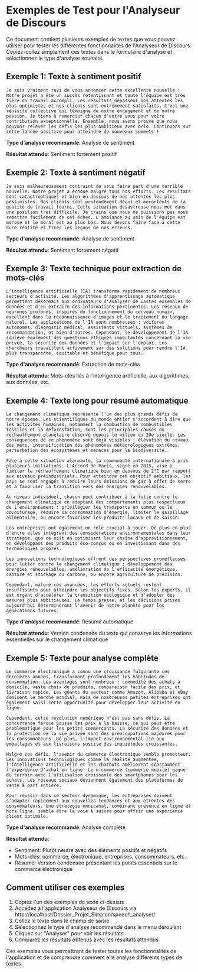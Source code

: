 # Exemples de Test pour l'Analyseur de Discours

Ce document contient plusieurs exemples de textes que vous pouvez utiliser pour tester les différentes fonctionnalités de l'Analyseur de Discours. Copiez-collez simplement ces textes dans le formulaire d'analyse et sélectionnez le type d'analyse souhaité.

## Exemple 1: Texte à sentiment positif

```
Je suis vraiment ravi de vous annoncer cette excellente nouvelle ! Notre projet a été un succès retentissant et toute l'équipe est très fière du travail accompli. Les résultats dépassent nos attentes les plus optimistes et nos clients sont extrêmement satisfaits. C'est une réussite collective qui témoigne de notre engagement et de notre passion. Je tiens à remercier chacun d'entre vous pour votre contribution exceptionnelle. Ensemble, nous avons prouvé que nous pouvons relever les défis les plus ambitieux avec brio. Continuons sur cette lancée positive pour atteindre de nouveaux sommets !
```

**Type d'analyse recommandé**: Analyse de sentiment

**Résultat attendu**: Sentiment fortement positif

## Exemple 2: Texte à sentiment négatif

```
Je suis malheureusement contraint de vous faire part d'une terrible nouvelle. Notre projet a échoué malgré tous nos efforts. Les résultats sont catastrophiques et bien en-dessous de nos attentes les plus pessimistes. Nos clients sont profondément déçus et mécontents de la qualité du travail fourni. Cette situation désastreuse nous met dans une position très difficile. Je crains que nous ne puissions pas nous remettre facilement de cet échec. L'ambiance au sein de l'équipe est morose et le moral est au plus bas. Nous devons faire face à cette dure réalité et tirer les leçons de nos erreurs.
```

**Type d'analyse recommandé**: Analyse de sentiment

**Résultat attendu**: Sentiment fortement négatif

## Exemple 3: Texte technique pour extraction de mots-clés

```
L'intelligence artificielle (IA) transforme rapidement de nombreux secteurs d'activité. Les algorithmes d'apprentissage automatique permettent désormais aux ordinateurs d'analyser de vastes ensembles de données et d'en extraire des informations pertinentes. Les réseaux de neurones profonds, inspirés du fonctionnement du cerveau humain, excellent dans la reconnaissance d'images et le traitement du langage naturel. Les applications de l'IA sont nombreuses : voitures autonomes, diagnostic médical, assistants virtuels, systèmes de recommandation, et bien d'autres. Cependant, le développement de l'IA soulève également des questions éthiques importantes concernant la vie privée, la sécurité des données et l'impact sur l'emploi. Les chercheurs travaillent activement sur des solutions pour rendre l'IA plus transparente, équitable et bénéfique pour tous.
```

**Type d'analyse recommandé**: Extraction de mots-clés

**Résultat attendu**: Mots-clés liés à l'intelligence artificielle, aux algorithmes, aux données, etc.

## Exemple 4: Texte long pour résumé automatique

```
Le changement climatique représente l'un des plus grands défis de notre époque. Les scientifiques du monde entier s'accordent à dire que les activités humaines, notamment la combustion de combustibles fossiles et la déforestation, sont les principales causes du réchauffement planétaire observé depuis le milieu du 20e siècle. Les conséquences de ce phénomène sont déjà visibles : élévation du niveau des mers, intensification des phénomènes météorologiques extrêmes, perturbation des écosystèmes et menaces pour la biodiversité.

Face à cette situation alarmante, la communauté internationale a pris plusieurs initiatives. L'Accord de Paris, signé en 2015, vise à limiter le réchauffement climatique bien en dessous de 2°C par rapport aux niveaux préindustriels. Pour atteindre cet objectif ambitieux, les pays se sont engagés à réduire leurs émissions de gaz à effet de serre et à favoriser la transition vers des énergies renouvelables.

Au niveau individuel, chacun peut contribuer à la lutte contre le changement climatique en adoptant des comportements plus respectueux de l'environnement : privilégier les transports en commun ou le covoiturage, réduire sa consommation d'énergie, limiter le gaspillage alimentaire, ou encore favoriser les produits locaux et de saison.

Les entreprises ont également un rôle crucial à jouer. De plus en plus d'entre elles intègrent des considérations environnementales dans leur stratégie, que ce soit en optimisant leur chaîne d'approvisionnement, en développant des produits éco-conçus ou en investissant dans des technologies propres.

Les innovations technologiques offrent des perspectives prometteuses pour lutter contre le changement climatique : développement des énergies renouvelables, amélioration de l'efficacité énergétique, capture et stockage du carbone, ou encore agriculture de précision.

Cependant, malgré ces avancées, les efforts actuels restent insuffisants pour atteindre les objectifs fixés. Selon les experts, il est urgent d'accélérer la transition écologique et d'adopter des mesures plus ambitieuses. Le temps presse, et les décisions prises aujourd'hui détermineront l'avenir de notre planète pour les générations futures.
```

**Type d'analyse recommandé**: Résumé automatique

**Résultat attendu**: Version condensée du texte qui conserve les informations essentielles sur le changement climatique

## Exemple 5: Texte pour analyse complète

```
Le commerce électronique a connu une croissance fulgurante ces dernières années, transformant profondément les habitudes de consommation. Les avantages sont nombreux : commodité des achats à domicile, vaste choix de produits, comparaison facile des prix, et livraison rapide. Les géants du secteur comme Amazon, Alibaba et eBay dominent le marché mondial, mais de nombreuses petites entreprises ont également saisi cette opportunité pour développer leur activité en ligne.

Cependant, cette révolution numérique n'est pas sans défis. La concurrence féroce pousse les prix à la baisse, ce qui peut être problématique pour les petits commerçants. La sécurité des données et la protection de la vie privée sont des préoccupations majeures pour les consommateurs. De plus, l'impact environnemental lié aux emballages et aux livraisons suscite des inquiétudes croissantes.

Malgré ces défis, l'avenir du commerce électronique semble prometteur. Les innovations technologiques comme la réalité augmentée, l'intelligence artificielle et les chatbots améliorent constamment l'expérience d'achat en ligne. Le m-commerce (commerce mobile) gagne du terrain avec l'utilisation croissante des smartphones pour les achats. Les réseaux sociaux deviennent également des plateformes de vente à part entière.

Pour réussir dans ce secteur dynamique, les entreprises doivent s'adapter rapidement aux nouvelles tendances et aux attentes des consommateurs. Une stratégie omnicanal, combinant présence en ligne et hors ligne, semble être la voie à suivre pour offrir une expérience client optimale.
```

**Type d'analyse recommandé**: Analyse complète

**Résultat attendu**: 
- Sentiment: Plutôt neutre avec des éléments positifs et négatifs
- Mots-clés: commerce, électronique, entreprises, consommateurs, etc.
- Résumé: Version condensée présentant les points essentiels sur le commerce électronique

## Comment utiliser ces exemples

1. Copiez l'un des exemples de texte ci-dessus
2. Accédez à l'application Analyseur de Discours via http://localhost/Dossier_Projet_Simplon/speech_analyser/
3. Collez le texte dans le champ de saisie
4. Sélectionnez le type d'analyse recommandé dans le menu déroulant
5. Cliquez sur "Analyser" pour voir les résultats
6. Comparez les résultats obtenus avec les résultats attendus

Ces exemples vous permettront de tester toutes les fonctionnalités de l'application et de comprendre comment elle analyse différents types de textes.